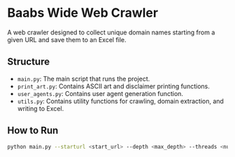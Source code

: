 # Baabs Wide Web Crawler

A web crawler designed to collect unique domain names starting from a given URL and save them to an Excel file.

## Structure

- `main.py`: The main script that runs the project.
- `print_art.py`: Contains ASCII art and disclaimer printing functions.
- `user_agents.py`: Contains user agent generation function.
- `utils.py`: Contains utility functions for crawling, domain extraction, and writing to Excel.

## How to Run

```bash
python main.py --starturl <start_url> --depth <max_depth> --threads <num_threads> --subdomains <true_or_false> --output <output_path>
